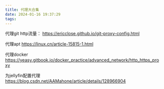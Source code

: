 ```yaml
---
title: 代理大合集
date: 2024-01-16 19:37:29
tags:
---
```


代理git http流量：
https://ericclose.github.io/git-proxy-config.html


代理apt
https://linux.cn/article-15815-1.html

代理docker
https://yeasy.gitbook.io/docker_practice/advanced_network/http_https_proxy

为jellyfin配置代理
https://blog.csdn.net/AAMahone/article/details/128966904